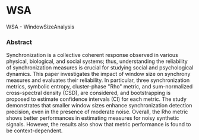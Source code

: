 # WSA
WSA - WindowSizeAnalysis

### Abstract
Synchronization is a collective coherent response observed in various physical, biological, and social systems; thus, understanding the reliability of synchronization measures is crucial for studying social and psychological dynamics. This paper investigates the impact of window size on synchrony measures and evaluates their reliability. In particular, three synchronization metrics, symbolic entropy, cluster-phase "Rho" metric, and sum-normalized cross-spectral density (CSD), are considered, and bootstrapping is proposed to estimate confidence intervals (CI) for each metric. 
The study demonstrates that smaller window sizes enhance synchronization detection precision, even in the presence of moderate noise. Overall, the Rho metric shows better performances in estimating measures for noisy synthetic signals. However, the results also show that metric performance is found to be context-dependent. 
